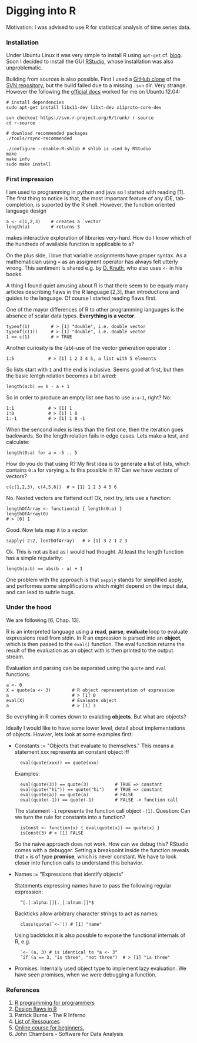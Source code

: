 # Digging into R

Motivation: I was advised to use R for statistical analysis of time series data.

### Installation

Under Ubuntu Linux it was very simple to install R using `apt-get`
cf. [blog](http://www.personal.psu.edu/mar36/blogs/the_ubuntu_r_blog/installing-r.html).
Soon I decided to install the GUI [RStudio](http://www.rstudio.com/),
whose installation was also unproblematic.

Building from sources is also possible. First I used a
[GitHub clone](https://github.com/wch/r-source) of the
[SVN repository](https://svn.r-project.org/R), but the build failed
due to a missing `.svn` dir. Very strange. However the following the
[official docs](http://cran.r-project.org/doc/manuals/R-admin.html#Building-from-source)
worked for me on Ubuntu 12.04:

	# install dependencies
	sudo apt-get install libx11-dev libxt-dev x11proto-core-dev

	svn checkout https://svn.r-project.org/R/trunk/ r-source
	cd r-source
	
	# download recommended packages
	./tools/rsync-recommended 

	./configure --enable-R-shlib # shlib is used by RStudio
	make
	make info
	sudo make install

### First impression

I am used to programming in python and java so I started with reading
[1]. The first thing to notice is that, the most important feature of
any IDE, tab-completion, is suported by the R shell. However, the
function oriented language design

	a <- c(1,2,3)    # creates a `vector` 
	length(a)        # returns 3
	
makes interactive exploration of libraries very-hard. How do I know
which of the hundreds of available function is applicable to a?

On the plus side, I love that variable assignments have proper syntax.
As a mathematician using `=` as an assigment operator has always felt
utterly wrong. This sentiment is shared e.g. by
[D. Knuth](http://en.wikipedia.org/wiki/Donald_Knuth), who also uses
`<-` in his books.

A thing I found quiet amusing about R is that there seem to be equaly
many articles describing flaws in the R language [2,3], than
introductions and guides to the language. Of course I started reading
flaws first.

One of the mayor differences of R to other programming languages is
the absence of scalar data types. __Everything is a vector__.

	typeof(1)        # > [1] "double", i.e. double vector
	typeof(c(1))     # > [1] "double", i.e. double vector
	1 == c(1)        # > TRUE

Another curiosity is the (ab)-use of the vector generation operator `:`

	1:5             # > [1] 1 2 3 4 5, a list with 5 elements

So lists start with `1` and the end is inclusive. Seems good at first,
but then the basic lentgh relation becomes a bit wired:

	length(a:b) == b - a + 1

So in order to produce an empty list one has to use `a:a-1`, right? No:

	1:1             # > [1] 1
	1:0             # > [1] 1 0
	1:-1            # > [1] 1 0 -1

When the sencond index is less than the first one, then the iteration
goes backwards. So the length relation fails in edge cases. Lets make
a test, and calculate:

	length(0:a) for a = -5 .. 5

How do you do that using R? My first idea is to generate a list of
lists, which contains `0:a` for varying `a`. Is this possible in R?
Can we have vectors of vectors?

	c(c(1,2,3), c(4,5,6))  # > [1] 1 2 3 4 5 6

No. Nested vectors are flattend out! Ok, next try, lets use a function:

	lengthOfArray <- function(a) { length(0:a) }
	lengthOfArray(0)
	# > [0] 1

Good. Now lets map it to a vector:

	sapply(-2:2, lenthOfArray)   # > [1] 3 2 1 2 3

Ok. This is not as bad as I would had thought. At least the length
function has a simple regularity:

	length(a:b) == abs(b - a) + 1

One problem with the approach is that `sapply` stands for simplified
apply, and performes some simplifications which might depend on the
input data, and can lead to subtle bugs.

### Under the hood

We are following [6, Chap. 13].

R is an interpreted language using a __read__, __parse__, __evaluate__
loop to evaluate expressions read from stdin.  In R an expression is
parsed into an __object__, which is then passed to the `eval()`
function. The eval function returns the result of the evaluation as an
object with is then printed to the output stream.

Evaluation and parsing can be separated using the `quote` and `eval`
functions:

	a <- 0
	X =	quote(a <- 3)        # R object representation of expression
	a                        # > [1] 0
	eval(X)                  # Evaluate object
	a                        # > [1] 3
	
So everyhing in R comes down to evalating __objects__.  But what are
objects?

Ideally I would like to have some lower level, detail about
implementations of objects. Howver, lets look at some examples first:

* Constants := "Objects that evaluate to themselves."
  This means a statement xxx represents an constant object iff

		eval(quote(xxx)) == quote(xxx)

  Examples:

    	eval(quote(3)) == quote(3)          # TRUE => constant
	    eval(quote("hi")) == quote("hi")    # TRUE => constant
    	eval(quote(a)) == quote(a)          # FALSE
    	eval(quote(-1)) == quote(-1)        # FALSE -> function call

  The statement `-1` represents the function call object `-(1)`.
  Question: Can we turn the rule for constants into a function?

    	isConst <- function(x) { eval(quote(x)) == quote(x) }
	    isConst(3) # > [1] FALSE

  So the naive approach does not work. How can we debug this?
  RStudio comes with a debugger. Setting a breakpoint inside the
  function reveals that `x` is of type __promise__, which is
  never constant. We have to look closer into function calls to
  understand this behavior.

* Names := "Expressions that identify objects"

  Statements expressing names have to pass the following regular expression:

	    ^[.[:alpha:]][._[:alnum:]]*$
  
  Backticks allow arbitrary character strings to act as names:

        class(quote(`<-`)) # [1] "name"

  Using backticks it is also possible to expose the functional
  internals of R, e.g.

		`<-`(a, 3) # is identical to "a <- 3"
		`if`(a == 3, "is three", "not three")  # > [1] "is three"

* Promises. Internally used object type to implement lazy evaluation.
  We have seen promises, when we were debugging a function.


### References
1. [R programming for programmers](http://www.johndcook.com/R_language_for_programmers.html)
2. [Design flaws in R](http://radfordneal.wordpress.com/2008/08/06/design-flaws-in-r-1-reversing-sequences/)
3. Patrick Burns - The R Inferno
4. [List of Ressources](http://www.ats.ucla.edu/stat/r/)
5. [Online course for beginners.](http://tryr.codeschool.com/)
6. John Chambers - Software for Data Analysis
